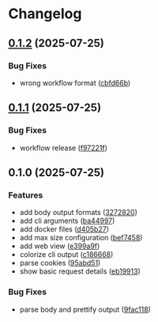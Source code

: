 # Changelog

## [0.1.2](https://github.com/kaans/catch-all-server-http/compare/v0.1.1...v0.1.2) (2025-07-25)


### Bug Fixes

* wrong workflow format ([cbfd66b](https://github.com/kaans/catch-all-server-http/commit/cbfd66b83fdeb92e2438dd87164b425b89b7f2e9))

## [0.1.1](https://github.com/kaans/catch-all-server-http/compare/v0.1.0...v0.1.1) (2025-07-25)


### Bug Fixes

* workflow release ([f97221f](https://github.com/kaans/catch-all-server-http/commit/f97221f29fea8fd25eee35d0ac6b878c56252866))

## 0.1.0 (2025-07-25)


### Features

* add body output formats ([3272820](https://github.com/kaans/catch-all-server-http/commit/32728202b496ed9f708b670d75c9ecb473be08ad))
* add cli arguments ([ba44997](https://github.com/kaans/catch-all-server-http/commit/ba4499785ea2bc1a124e9d34d73d87b166757bbf))
* add docker files ([d405b27](https://github.com/kaans/catch-all-server-http/commit/d405b27af52913904110ab8cc615578645a8874d))
* add max size configuration ([bef7458](https://github.com/kaans/catch-all-server-http/commit/bef74580dd4ee37fe264e0d186c98e3bb21f21f9))
* add web view ([e399a9f](https://github.com/kaans/catch-all-server-http/commit/e399a9f1b5e9962903ffec5fdc41ee8479147e44))
* colorize cli output ([c186668](https://github.com/kaans/catch-all-server-http/commit/c1866687c3dbfd374b7772d41c5fcc19fd1ef824))
* parse cookies ([95abd51](https://github.com/kaans/catch-all-server-http/commit/95abd510198f1a691dad73d5687fc38428507541))
* show basic request details ([eb19913](https://github.com/kaans/catch-all-server-http/commit/eb1991377aa3994ee29681dd364413a0ca3ada8c))


### Bug Fixes

* parse body and prettify output ([9fac118](https://github.com/kaans/catch-all-server-http/commit/9fac118a07b8eca790bc06543eaae67e594cfd11))
